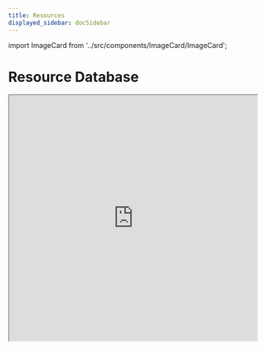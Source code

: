 ```yaml
---
title: Resources
displayed_sidebar: docSidebar
---
```

import ImageCard from '../src/components/ImageCard/ImageCard';

<!-- ## Start here

### Pick your climate solution

  <ImageCard 
        title="Electricity"
        description="In order to electrify everything with zero emissions, we need to upgrade our entire infrastructure"
        imageUrl="img/electricity.png"
        linkUrl="/sector-electricity"
    />


Our growing database of:

- Organizations
- Communities
- Individuals
- Case studies
- [Technologies](../technologies)
- Skills
- Job categories
- Full [glossary](../glossary) of terms -->

# Resource Database

<iframe
  loading="lazy"
  src="https://baserow.io/public/grid/F9iNqpzpbOSx1mAixwYzOaozLex-fjXn2JdUtTIc8TQ"
  name="iFrame Name"
  scrolling="No"
  height="500px"
  width="100%"
></iframe>

<!-- ---

<iframe
  loading="lazy"
  src="https://baserow.io/form/uDIg8ORsHgdwV0AzwivTbulh194iJOpkB_Nslz_3VhY"
  name="iFrame Name"
  scrolling="Yes"
  height="1000px"
  width="100%"
></iframe> -->
